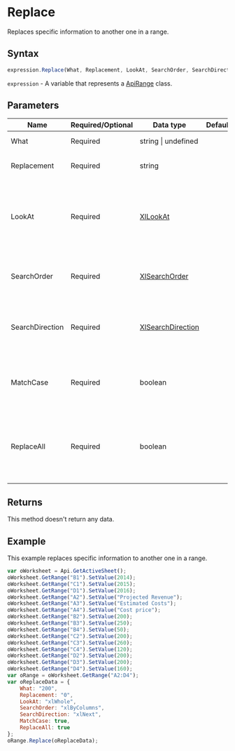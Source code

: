 # Replace

Replaces specific information to another one in a range.

## Syntax

```javascript
expression.Replace(What, Replacement, LookAt, SearchOrder, SearchDirection, MatchCase, ReplaceAll);
```

`expression` - A variable that represents a [ApiRange](../ApiRange.md) class.

## Parameters

| **Name** | **Required/Optional** | **Data type** | **Default** | **Description** |
| ------------- | ------------- | ------------- | ------------- | ------------- |
| What | Required | string \| undefined |  | The data to search for. |
| Replacement | Required | string |  | The replacement string. |
| LookAt | Required | [XlLookAt](../../Enumeration/XlLookAt.md) |  | Specifies whether the whole search text or any part of the search text is matched. |
| SearchOrder | Required | [XlSearchOrder](../../Enumeration/XlSearchOrder.md) |  | Range search order - by rows or by columns. |
| SearchDirection | Required | [XlSearchDirection](../../Enumeration/XlSearchDirection.md) |  | Range search direction - next match or previous match. |
| MatchCase | Required | boolean |  | Case sensitive or not. The default value is "false". |
| ReplaceAll | Required | boolean |  | Specifies if all the found data will be replaced or not. The default value is "true". |

## Returns

This method doesn't return any data.

## Example

This example replaces specific information to another one in a range.

```javascript editor-xlsx
var oWorksheet = Api.GetActiveSheet();
oWorksheet.GetRange("B1").SetValue(2014);
oWorksheet.GetRange("C1").SetValue(2015);
oWorksheet.GetRange("D1").SetValue(2016);
oWorksheet.GetRange("A2").SetValue("Projected Revenue");
oWorksheet.GetRange("A3").SetValue("Estimated Costs");
oWorksheet.GetRange("A4").SetValue("Cost price");
oWorksheet.GetRange("B2").SetValue(200);
oWorksheet.GetRange("B3").SetValue(250);
oWorksheet.GetRange("B4").SetValue(50);
oWorksheet.GetRange("C2").SetValue(200);
oWorksheet.GetRange("C3").SetValue(260);
oWorksheet.GetRange("C4").SetValue(120);
oWorksheet.GetRange("D2").SetValue(200);
oWorksheet.GetRange("D3").SetValue(200);
oWorksheet.GetRange("D4").SetValue(160);
var oRange = oWorksheet.GetRange("A2:D4");
var oReplaceData = {
	What: "200", 
	Replacement: "0",
	LookAt: "xlWhole",
	SearchOrder: "xlByColumns",
	SearchDirection: "xlNext",
	MatchCase: true,
	ReplaceAll: true
};
oRange.Replace(oReplaceData);
```
